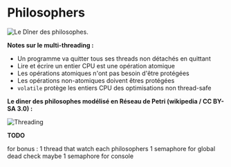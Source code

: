 # Philosophers 

![Le Dîner des philosophes](https://fr.wikipedia.org/wiki/D%C3%AEner_des_philosophes).

**Notes sur le multi-threading :**

- Un programme va quitter tous ses threads non détachés en quittant
- Lire et écrire un entier CPU est une opération atomique
- Les opérations atomiques n'ont pas besoin d'être protégées 
- Les opérations non-atomiques doivent êtres protégées
- ``volatile`` protège les entiers CPU des optimisations non thread-safe

**Le diner des philosophes modélisé en Réseau de Petri (wikipedia / CC BY-SA 3.0) :**

![Threading](https://upload.wikimedia.org/wikipedia/commons/7/78/4-philosophers.gif?20080713171847 "Schema")


**TODO**

for bonus : 
1 thread that watch each philosophers
1 semaphore for global dead check
maybe 1 semaphore for console 
